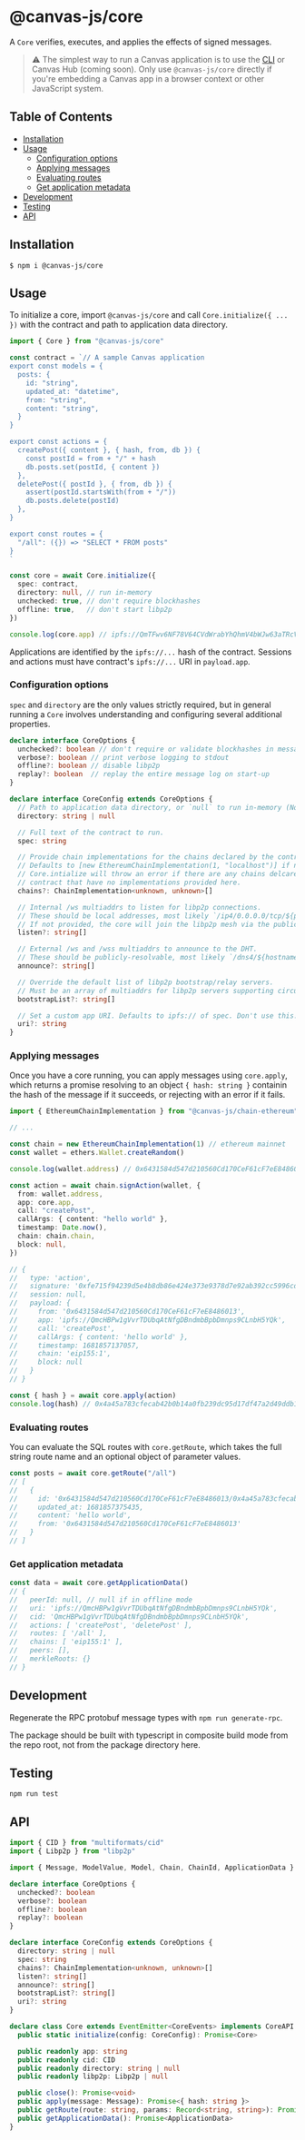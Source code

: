 # @canvas-js/core

A `Core` verifies, executes, and applies the effects of signed messages.

> ⚠️ The simplest way to run a Canvas application is to use the [CLI](https://github.com/canvasxyz/canvas/tree/main/packages/cli) or Canvas Hub (coming soon). Only use `@canvas-js/core` directly if you're embedding a Canvas app in a browser context or other JavaScript system.

## Table of Contents

- [Installation](#installation)
- [Usage](#usage)
  - [Configuration options](#configuration-options)
  - [Applying messages](#applying-messages)
  - [Evaluating routes](#evaluating-routes)
  - [Get application metadata](#get-application-metadata)
- [Development](#development)
- [Testing](#testing)
- [API](#api)

## Installation

```
$ npm i @canvas-js/core
```

## Usage

To initialize a core, import `@canvas-js/core` and call `Core.initialize({ ... })` with the contract and path to application data directory.

```ts
import { Core } from "@canvas-js/core"

const contract = `// A sample Canvas application
export const models = {
  posts: {
    id: "string",
    updated_at: "datetime",
    from: "string",
    content: "string",
  }
}

export const actions = {
  createPost({ content }, { hash, from, db }) {
    const postId = from + "/" + hash
    db.posts.set(postId, { content })
  },
  deletePost({ postId }, { from, db }) {
    assert(postId.startsWith(from + "/"))
    db.posts.delete(postId)
  },
}

export const routes = { 
  "/all": ({}) => "SELECT * FROM posts"
}
`

const core = await Core.initialize({
  spec: contract,
  directory: null, // run in-memory
  unchecked: true, // don't require blockhashes
  offline: true,   // don't start libp2p
})

console.log(core.app) // ipfs://QmTFwv6NF78V64CVdWrabYhQhmV4bWJw63aTRcVhvBAU2u
```

Applications are identified by the `ipfs://...` hash of the contract. Sessions and actions must have contract's `ipfs://...` URI in `payload.app`.

### Configuration options

`spec` and `directory` are the only values strictly required, but in general running a `Core` involves understanding and configuring several additional properties.

```ts
declare interface CoreOptions {
  unchecked?: boolean // don't require or validate blockhashes in messages
  verbose?: boolean // print verbose logging to stdout
  offline?: boolean // disable libp2p
  replay?: boolean  // replay the entire message log on start-up
}

declare interface CoreConfig extends CoreOptions {
  // Path to application data directory, or `null` to run in-memory (NodeJS only)
  directory: string | null

  // Full text of the contract to run.
  spec: string

  // Provide chain implementations for the chains declared by the contract.
  // Defaults to [new EthereumChainImplementation(1, "localhost")] if not provided.
  // Core.intialize will throw an error if there are any chains delcared by the
  // contract that have no implementations provided here.
  chains?: ChainImplementation<unknown, unknown>[]

  // Internal /ws multiaddrs to listen for libp2p connections.
  // These should be local addresses, most likely `/ip4/0.0.0.0/tcp/${port}/ws`.
  // If not provided, the core will join the libp2p mesh via the public relay servers.
  listen?: string[] 

  // External /ws and /wss multiaddrs to announce to the DHT.
  // These should be publicly-resolvable, most likely `/dns4/${hostname}/tcp/${port}/wss`.
  announce?: string[]

  // Override the default list of libp2p bootstrap/relay servers.
  // Must be an array of multiaddrs for libp2p servers supporting circuit-relay v2.
  bootstrapList?: string[]

  // Set a custom app URI. Defaults to ipfs:// of spec. Don't use this!
  uri?: string
}
```

### Applying messages

Once you have a core running, you can apply messages using `core.apply`, which returns a promise resolving to an object `{ hash: string }` containin the hash of the message if it succeeds, or rejecting with an error if it fails.

```ts
import { EthereumChainImplementation } from "@canvas-js/chain-ethereum"

// ...

const chain = new EthereumChainImplementation(1) // ethereum mainnet
const wallet = ethers.Wallet.createRandom()

console.log(wallet.address) // 0x6431584d547d210560Cd170CeF61cF7eE8486013

const action = await chain.signAction(wallet, {
  from: wallet.address,
  app: core.app,
  call: "createPost",
  callArgs: { content: "hello world" },
  timestamp: Date.now(),
  chain: chain.chain,
  block: null,
})

// {
//   type: 'action',
//   signature: '0xfe715f94239d5e4b8db86e424e373e9378d7e92ab392cc5996cddbebf2860eda4b0625f7be6de551ec9563b361809ae8fd6af5711c882b2c86323052d10675031c',
//   session: null,
//   payload: {
//     from: '0x6431584d547d210560Cd170CeF61cF7eE8486013',
//     app: 'ipfs://QmcHBPw1gVvrTDUbqAtNfgDBndmbBpbDmnps9CLnbH5YQk',
//     call: 'createPost',
//     callArgs: { content: 'hello world' },
//     timestamp: 1681857137057,
//     chain: 'eip155:1',
//     block: null
//   }
// }

const { hash } = await core.apply(action)
console.log(hash) // 0x4a45a783cfecab42b0b14a0fb239dc95d17df47a2d49ddb1259d431519a45c48
```

### Evaluating routes

You can evaluate the SQL routes with `core.getRoute`, which takes the full string route name and an optional object of parameter values. 

```ts
const posts = await core.getRoute("/all")
// [
//   {
//     id: '0x6431584d547d210560Cd170CeF61cF7eE8486013/0x4a45a783cfecab42b0b14a0fb239dc95d17df47a2d49ddb1259d431519a45c48',
//     updated_at: 1681857375435,
//     content: 'hello world',
//     from: '0x6431584d547d210560Cd170CeF61cF7eE8486013'
//   }
// ]
```

### Get application metadata

```ts
const data = await core.getApplicationData()
// {
//   peerId: null, // null if in offline mode
//   uri: 'ipfs://QmcHBPw1gVvrTDUbqAtNfgDBndmbBpbDmnps9CLnbH5YQk',
//   cid: 'QmcHBPw1gVvrTDUbqAtNfgDBndmbBpbDmnps9CLnbH5YQk',
//   actions: [ 'createPost', 'deletePost' ],
//   routes: [ '/all' ],
//   chains: [ 'eip155:1' ],
//   peers: [],
//   merkleRoots: {}
// }
```

## Development

Regenerate the RPC protobuf message types with `npm run generate-rpc`.

The package should be built with typescript in composite build mode from the repo root, not from the package directory here.

## Testing

```
npm run test
```

## API

```typescript
import { CID } from "multiformats/cid"
import { Libp2p } from "libp2p"

import { Message, ModelValue, Model, Chain, ChainId, ApplicationData } from "@canvas-js/interfaces"

declare interface CoreOptions {
  unchecked?: boolean
  verbose?: boolean
  offline?: boolean
  replay?: boolean
}

declare interface CoreConfig extends CoreOptions {
  directory: string | null
  spec: string
  chains?: ChainImplementation<unknown, unknown>[]
  listen?: string[]
  announce?: string[]
  bootstrapList?: string[]
  uri?: string
}

declare class Core extends EventEmitter<CoreEvents> implements CoreAPI {
  public static initialize(config: CoreConfig): Promise<Core>

  public readonly app: string
  public readonly cid: CID
  public readonly directory: string | null
  public readonly libp2p: Libp2p | null

  public close(): Promise<void>
  public apply(message: Message): Promise<{ hash: string }>
  public getRoute(route: string, params: Record<string, string>): Promise<Record<string, ModelValue>[]>
  public getApplicationData(): Promise<ApplicationData>
}
```
